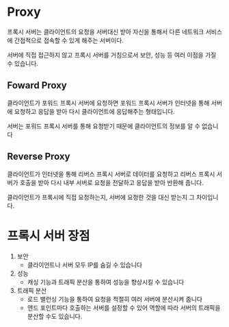 # Proxy
프록시 서버는 클라이언트의 요청을 서버대신 받아 자신을 통해서 다른 네트워크 서비스에 간접적으로 접속할 수 있게 해주는 서버이다.

서버에 직접 접근하지 않고 프록시 서버를 거침으로서 보안, 성능 등 여러 이점을 가질 수 있습니다.

## Foward Proxy
클라이언트가 포워드 프록시 서버에 요청하면 포워드 프록시 서버가 인터넷을 통해 서버에 요청하고 응답을 받아 다시 클라이언트에 응답해주는 형태입니다.

서버는 포워드 프록시 서버를 통해 요청받기 때문에 클라이언트의 정보를 알 수 없습니다

## Reverse Proxy
클라이언트가 인터넷을 통해 리버스 프록시 서버로 데이터를 요청하고 리버스 프록시 서버가 호출을 받아 다시 내부 서버로 요청을 전달하고 응답을 받아 반환해 줍니다.

클라이언트가 프록시에 직접 요청하는지, 서버에 요청한 것을 대신 받는지 그 차이입니다.


# 프록시 서버 장점
1. 보안
    * 클라이언트나 서버 모두 IP를 숨길 수 있습니다
2. 성능
    * 캐싱 기능과 트래픽 분산을 통하여 성능을 향상시킬 수 있습니다
3. 트래픽 분산
    * 로드 밸런싱 기능을 통하여 요청을 적절히 여러 서버에 분산시켜 줍니다
    * 앤드 포인트마다 호출하는 서버를 설정할 수 있어 역할에 따라 서버의 트래픽을 분산할 수도 있습니다.

